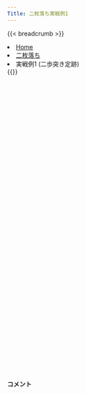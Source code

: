 ```yaml
---
Title: 二枚落ち実戦例1
---
```

{{< breadcrumb >}}
  <li class="breadcrumb-item"><a href="/shogi-beginners/">Home</a></li>
  <li class="breadcrumb-item"><a href="/shogi-beginners/2mai/">二枚落ち</a></li>
  <li class="breadcrumb-item active" aria-current="page">実戦例1 (二歩突き定跡)</li>
{{</ breadcrumb >}}
<div class="row pt-3">
  <div class="col-lg-1"></div>
  <div class="col-sm" tabindex="-1">
    <script id="example-kif" type="text/plain">
手合割：二枚落ち
下手：下手
上手：上手
手数----指手---------消費時間--
*<ruby>二歩<rt>にふ</rt></ruby><ruby>突<rt>つ</rt></ruby>き<ruby>定跡<rt>じょうせき</rt></ruby>の<ruby>勝<rt>か</rt></ruby>ち<ruby>方<rt>かた</rt></ruby>をおぼえましょう。
*<div class="text-center"><img class="img-fluid pt-3 w-50" src="/shogi-beginners/img/cat31.webp"></div>
   1 ６二銀(71)
*<ruby>二枚<rt>にまい</rt></ruby><ruby>落<rt>お</rt></ruby>ちのポイントは<ruby>変化<rt>へんか</rt></ruby>の<ruby>多<rt>おお</rt></ruby>さです。<ruby>暗記<rt>あんき</rt></ruby>は<ruby>無理<rt>むり</rt></ruby>なので<ruby>対応力<rt>たいおうりょく</rt></ruby>が<ruby>求<rt>もと</rt></ruby>められます。コメントの<ruby>変化<rt>へんか</rt></ruby>を<ruby>考<rt>かんが</rt></ruby>える<ruby>練習<rt>れんしゅう</rt></ruby>をしてみてください。
   2 ７六歩(77)
   3 ５四歩(53)
   4 ４六歩(47)
   5 ５三銀(62)
   6 ４五歩(46)
*まずはここまでの<ruby>手順<rt>てじゅん</rt></ruby>をおぼえてください。<ruby>４五<rt>よんごー</rt></ruby>まで<ruby>歩<rt>ふ</rt></ruby>を<ruby>伸<rt>の</rt></ruby>ばさず、<ruby>上手<rt>うわて</rt></ruby>に☖<ruby>４四<rt>よんよん</rt></ruby><ruby>歩型<rt>ふがた</rt></ruby>を<ruby>作<rt>つく</rt></ruby>られると<ruby>急<rt>きゅう</rt></ruby>に<ruby>難<rt>むずか</rt></ruby>しくなります。
   7 ３二金(41)
   8 ４八銀(39)
   9 ５二玉(51)
  10 ４七銀(48)
  11 ６四歩(63)
  12 ３六歩(37)
*<ruby>定跡書<rt>じょうせきしょ</rt></ruby>では☗<ruby>３六<rt>さんろく</rt></ruby><ruby>歩<rt>ふ</rt></ruby>～☗<ruby>３五<rt>さんごー</rt></ruby><ruby>歩<rt>ふ</rt></ruby>～☗<ruby>４八銀<rt>よんはちぎん</rt></ruby>と<ruby>組<rt>く</rt></ruby>みますが、☗<ruby>３六<rt>さんろく</rt></ruby><ruby>歩<rt>ふ</rt></ruby>に☖<ruby>５五<rt>ごーごー</rt></ruby><ruby>歩<rt>ふ</rt></ruby>！☗<ruby>同角<rt>どうかく</rt></ruby>☖<ruby>５四銀<rt>ごーよんぎん</rt></ruby>☗<ruby>８八角<rt>はちはちかく</rt></ruby>☖<ruby>４五銀<rt>よんごーぎん</rt></ruby>の<ruby>変化<rt>へんか</rt></ruby>があり、まぎれやすいです。☗<ruby>４八銀<rt>よんはちぎん</rt></ruby>を<ruby>急<rt>いそ</rt></ruby>ぐほうが、この<ruby>変化<rt>へんか</rt></ruby>に<ruby>対処<rt>たいしょ</rt></ruby>しやすいです。
  13 ６三玉(52)
  14 ３五歩(36)
  15 ２二銀(31)
  16 ３八飛(28)
  17 ７四歩(73)
  18 ３四歩(35)
  19 同　歩(33)
  20 同　飛(38)
  21 ３三歩打
  22 ３六飛(34)
  23 ６二金(61)
  24 ３七桂(29)
  25 ７三金(62)
  26 ７八金(69)
  27 ６五歩(64)
  28 ６九玉(59)
  29 ６四金(73)
  30 ５八金(49)
  31 ７三桂(81)
  32 ６八銀(79)
*ここまできて<ruby>定跡書<rt>じょうせきしょ</rt></ruby>と<ruby>同<rt>おな</rt></ruby>じ<ruby>形<rt>かたち</rt></ruby>になりました。ここからは<ruby>手<rt>て</rt></ruby>が<ruby>広<rt>ひろ</rt></ruby>いです。
  33 ７五歩(74)
  34 同　歩(76)
  35 同　金(64)
*ここで☗<ruby>７六<rt>ななろく</rt></ruby><ruby>歩打<rt>ふうち</rt></ruby>、☗<ruby>７七銀<rt>ななななぎん</rt></ruby>、☗<ruby>５六<rt>ごーろく</rt></ruby><ruby>歩<rt>ふ</rt></ruby>、☗<ruby>４六銀<rt>よんろくぎん</rt></ruby>などの<ruby>手<rt>て</rt></ruby>が<ruby>考<rt>かんが</rt></ruby>えられます。<ruby>有名<rt>ゆうめい</rt></ruby>なのは☗<ruby>７六<rt>ななろく</rt></ruby><ruby>歩打<rt>ふうち</rt></ruby>です。
  36 ７六歩打
  37 ７四金(75)
  38 ９六歩(97)
*☗<ruby>９七<rt>きゅうなな</rt></ruby><ruby>角<rt>かく</rt></ruby>からの<ruby>攻<rt>せ</rt></ruby>めも<ruby>考<rt>かんが</rt></ruby>えられるので、<ruby>突<rt>つ</rt></ruby>いておいたほうが<ruby>得<rt>とく</rt></ruby>です。
  39 ９四歩(93)
  40 ４六銀(47)
  41 ６四金(74)
  42 ５六歩(57)
  43 ８四歩(83)
  44 ３五銀(46)
*<ruby>５五<rt>ごーごー</rt></ruby><ruby>歩<rt>ふ</rt></ruby>も<ruby>有力<rt>ゆうりょく</rt></ruby>ですが、<ruby>定跡書<rt>じょうせきしょ</rt></ruby>ではこちらがメインに<ruby>解説<rt>かいせつ</rt></ruby>されています。
  45 ８五歩(84)
*☖<ruby>７五<rt>ななごー</rt></ruby><ruby>歩<rt>ふ</rt></ruby>も<ruby>有力<rt>ゆうりょく</rt></ruby>です。
  46 ４四歩(45)
  47 同　歩(43)
  48 同　銀(35)
*☖<ruby>６二銀<rt>ろくにーぎん</rt></ruby>も<ruby>有力<rt>ゆうりょく</rt></ruby>です。<ruby>以下<rt>いか</rt></ruby>☗<ruby>４六<rt>よんろく</rt></ruby><ruby>飛<rt>ひ</rt></ruby>☖<ruby>４二<rt>よんにー</rt></ruby><ruby>歩<rt>ふ</rt></ruby>に対して、☗<ruby>５五<rt>ごーごー</rt></ruby><ruby>歩<rt>ふ</rt></ruby>で<ruby>難解<rt>なんかい</rt></ruby>ながら<ruby>下手<rt>したて</rt></ruby>が<ruby>指<rt>さ</rt></ruby>しやすいです。
  49 同　銀(53)
  50 同　角(88)
  51 ５三銀打
  52 ２六角(44)
*☗<ruby>７二銀打<rt>ななにーぎんうち</rt></ruby>も<ruby>有力<rt>ゆうりょく</rt></ruby>です。
  53 ４三歩打
*<ruby>問題<rt>もんだい</rt></ruby>: <ruby>次<rt>つぎ</rt></ruby>の<ruby>手<rt>て</rt></ruby>を<ruby>考<rt>かんが</rt></ruby>えてみましょう。
*<div><img class="img-fluid" src="/shogi-beginners/img/cat2.webp"></div>
  54 ７五銀打
*<ruby>拠点<rt>きょてん</rt></ruby>をいかした<ruby>攻<rt>せ</rt></ruby>めが<ruby>有力<rt>ゆうりょく</rt></ruby>です。
  55 ４二金(32)
*☖<ruby>７四<rt>ななよん</rt></ruby><ruby>歩<rt>ふ</rt></ruby>もあります。
  56 ６四銀(75)
  57 同　玉(63)
*<ruby>問題<rt>もんだい</rt></ruby>: <ruby>次<rt>つぎ</rt></ruby>の<ruby>手<rt>て</rt></ruby>を<ruby>考<rt>かんが</rt></ruby>えてみましょう。<ruby>難問<rt>なんもん</rt></ruby>。
*<div><img class="img-fluid" src="/shogi-beginners/img/cat2.webp"></div>
  58 ７五歩(76)
  59 同　玉(64)
*<ruby>問題<rt>もんだい</rt></ruby>: <ruby>次<rt>つぎ</rt></ruby>の<ruby>手<rt>て</rt></ruby>を<ruby>考<rt>かんが</rt></ruby>えてみましょう。<ruby>難問<rt>なんもん</rt></ruby>。
*<div><img class="img-fluid" src="/shogi-beginners/img/cat2.webp"></div>
  60 ５五歩(56)
*<ruby>玉<rt>ぎょく</rt></ruby>を<ruby>吊<rt>つ</rt></ruby>り<ruby>上<rt>あ</rt></ruby>げながら<ruby>攻<rt>せ</rt></ruby>めるのが<ruby>好手<rt>こうしゅ</rt></ruby>です。
  61 ４四歩(43)
  62 ４五桂(37)
*ここからの<ruby>真似<rt>まね</rt></ruby>は<ruby>難<rt>むずか</rt></ruby>しいです。
  63 同　歩(44)
*☖<ruby>６四<rt>ろくよん</rt></ruby><ruby>玉<rt>ぎょく</rt></ruby>もあります。
  64 ７六飛(36)
  65 同　玉(75)
  66 ５三角成(26)
  67 同　金(42)
  68 ８四銀打
*これで<ruby>受<rt>う</rt></ruby>けなしです。
  69 ３九飛打
  70 ５九銀(68)
*<ruby>下手<rt>したて</rt></ruby>の<ruby>玉<rt>ぎょく</rt></ruby>は<ruby>詰<rt>つ</rt></ruby>まないので<ruby>投了<rt>とうりょう</rt></ruby>はやむなしです。<ruby>本譜<rt>ほんぷ</rt></ruby>は<ruby>有名<rt>ゆうめい</rt></ruby>な<ruby>変化<rt>へんか</rt></ruby>なので<ruby>紹介<rt>しょうかい</rt></ruby>しましたが、<ruby>真似<rt>まね</rt></ruby>は<ruby>難<rt>むずか</rt></ruby>しいです。<ruby>実践的<rt>じっせんてき</rt></ruby>には<ruby>拠点<rt>きょてん</rt></ruby>をいかして<ruby>少<rt>すこ</rt></ruby>しずつ<ruby>有利<rt>ゆうり</rt></ruby>を<ruby>拡大<rt>かくだい</rt></ruby>する<ruby>指<rt>さ</rt></ruby>し<ruby>方<rt>かた</rt></ruby>をおすすめします。
  71 投了
*<a href="/shogi-beginners/2mai/example2/">
*<ruby>次<rt>つぎ</rt></ruby>の<ruby>棋譜<rt>きふ</rt></ruby>を<ruby>見<rt>み</rt></ruby>よう！
*<div class="text-center"><img class="img-fluid pt-3 w-50" src="/shogi-beginners/img/cat1.webp"></div></a>
まで70手で下手の勝ち
    </script>
    <svg id="example" xmlns="http://www.w3.org/2000/svg" viewBox="0,0,400,540"></svg>
  </div>
  <div class="col-sm">
    <h4 class="pt-3">コメント</h4>
    <div id="comment"></div>
  </div>
  <div class="col-lg-1"></div>
</div>

